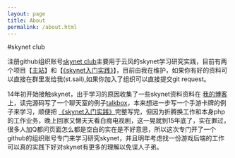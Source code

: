 ```yaml
---
layout: page
title: About
permalink: /about.html
---
```


#skynet club

注册github组织账号[skynet club](https://github.com/skynetclub)主要用于云风的skynet学习研究实践，目前有两个项目【[主站](https://github.com/skynetclub/skynetclub.github.io)】和【[《skynet入门实践》](http://skynetclub.github.com/book)】，目前由我在维护，如果你有好的资料可以直接在群里发给我(st.sail),如果你加入了组织可以直接提交git request。

14年初开始接触skynet，出于学习的原因收集了一些skynet资料资料在 [我的博客](http://forthxu.com/blog/skynet.html)上，读完源码写了一个聊天室的例子[talkbox](http://forthxu.github.io/talkbox/)，本来想进一步写一个手游卡牌的例子来学习，顺便把 [《skynet入门实践》](http://skynetclub.github.com/book)完整写完，但因为折腾换工作和本身php的工作业务，晚上回家又懒天天看白痴电视剧，这一晃就到15年底了，实在罪过，很多人加Q都问页面怎么都是空白的实在是不好意思，所以这次专门开了一个github的组织账号专门来学习研究skynet，并且明年考虑找一份游戏后端的工作可以真的实践下好对skynet有更多的理解以免误人子弟。